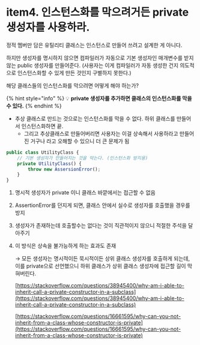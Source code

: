 # item4. 인스턴스화를 막으려거든 private 생성자를 사용하라.

정적 멤버만 담은 유틸리티 클래스는 인스턴스로 만들어 쓰려고 설계한 게 아니다.

하지만 생성자를 명시하지 않으면 컴파일러가 자동으로 기본 생성자인 매개변수를 받지 않는 public 생성자를 만들어준다. (사용자는 이게 컴파일러가 자동 생성한 건지 의도적으로 인스턴스화할 수 있게 만든 것인지 구별하지 못한다.)

해당 클래스들의 인스턴스화를 막으려면 어떻게 해야 하는가?

{% hint style="info" %}
💡 **private 생성자를 추가하면 클래스의 인스턴스화를 막을 수 있다.**
{% endhint %}

* 추상 클래스로 만드는 것으로는 인스턴스화를 막을 수 없다. 하위 클래스를 만들어서 인스턴스화하면 끝.
  * 그리고 추상클래스로 만들어버리면 사용자는 이걸 상속해서 사용하라고 만들어진 거구나 라고 오해할 수 있으니 더 큰 문제가 됨

```jsx
public class UtilityClass {
	// 기본 생성자가 만들어지는 것을 막는다. (인스턴스화 방지용)
	private UtilityClass() {
		throw new AssersionError();
	}
}
```

1. 명시적 생성자가 private 이니 클래스 바깥에서는 접근할 수 없음
2. AssertionError를 던지게 되면, 클래스 안에서 실수로 생성자를 호출했을 경우를 방지
3. 생성자가 존재하는데 호출할수는 없다는 것이 직관적이지 않으니 적절한 주석을 달아주기
4.  이 방식은 상속을 불가능하게 하는 효과도 존재

    → 모든 생성자는 명시적이든 묵시적이든 상위 클래스 생성자를 호출하게 되는데, 이를 private으로 선언했으니 하위 클래스가 상위 클래스 생성자에 접근할 길이 막혀버린다.

    [https://stackoverflow.com/questions/38945400/why-am-i-able-to-inherit-call-a-private-constructor-in-a-subclass](https://stackoverflow.com/questions/38945400/why-am-i-able-to-inherit-call-a-private-constructor-in-a-subclass)

    [https://stackoverflow.com/questions/16661595/why-can-you-not-inherit-from-a-class-whose-constructor-is-private](https://stackoverflow.com/questions/16661595/why-can-you-not-inherit-from-a-class-whose-constructor-is-private)
